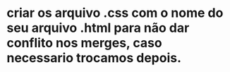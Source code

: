 # criar os arquivo .css com o nome do seu arquivo .html para não dar conflito nos merges, caso necessario trocamos depois.
